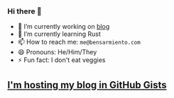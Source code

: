 ### Hi there 👋

- 🔭 I’m currently working on [blog](https://github.com/yowmamasita/yowmamasita/blob/main/blog.plugin.zsh)
- 🌱 I’m currently learning Rust
- 📫 How to reach me: `me@bensarmiento.com`
- 😄 Pronouns: He/Him/They
- ⚡ Fun fact: I don't eat veggies

## [I'm hosting my blog in GitHub Gists](https://gist.github.com/yowmamasita)
